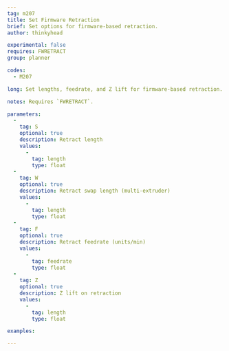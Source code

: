 ```yaml
---
tag: m207
title: Set Firmware Retraction
brief: Set options for firmware-based retraction.
author: thinkyhead

experimental: false
requires: FWRETRACT
group: planner

codes:
  - M207

long: Set lengths, feedrate, and Z lift for firmware-based retraction. See parameters below.

notes: Requires `FWRETRACT`.

parameters:
  -
    tag: S
    optional: true
    description: Retract length
    values:
      -
        tag: length
        type: float
  -
    tag: W
    optional: true
    description: Retract swap length (multi-extruder)
    values:
      -
        tag: length
        type: float
  -
    tag: F
    optional: true
    description: Retract feedrate (units/min)
    values:
      -
        tag: feedrate
        type: float
  -
    tag: Z
    optional: true
    description: Z lift on retraction
    values:
      -
        tag: length
        type: float

examples:

---
```


